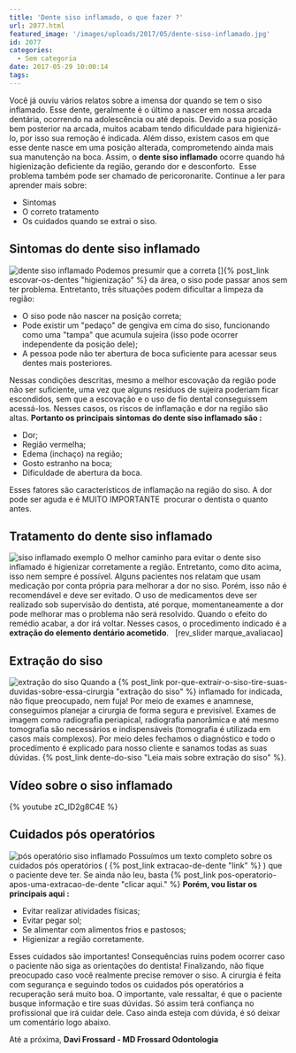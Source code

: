 ```yaml
---
title: 'Dente siso inflamado, o que fazer ?'
url: 2077.html
featured_image: '/images/uploads/2017/05/dente-siso-inflamado.jpg'
id: 2077
categories:
  - Sem categoria
date: 2017-05-29 10:00:14
tags:
---
```


Você já ouviu vários relatos sobre a imensa dor quando se tem o siso inflamado. Esse dente, geralmente é o último a nascer em nossa arcada dentária, ocorrendo na adolescência ou até depois. Devido a sua posição bem posterior na arcada, muitos acabam tendo dificuldade para higienizá-lo, por isso sua remoção é indicada. Além disso, existem casos em que esse dente nasce em uma posição alterada, comprometendo ainda mais sua manutenção na boca. Assim, o **dente siso inflamado** ocorre quando há higienização deficiente da região, gerando dor e desconforto.  Esse problema também pode ser chamado de pericoronarite. Continue a ler para aprender mais sobre:

*   Sintomas
*   O correto tratamento
*   Os cuidados quando se extrai o siso.

**Sintomas do dente siso inflamado**
------------------------------------

![dente siso inflamado](/images/uploads/2017/05/sintomas-dente-siso-inflamado.jpg) Podemos presumir que a correta []{% post_link escovar-os-dentes "higienização" %} da área, o siso pode passar anos sem ter problema. Entretanto, três situações podem dificultar a limpeza da região:

*   O siso pode não nascer na posição correta;
*   Pode existir um "pedaço" de gengiva em cima do siso, funcionando como uma "tampa" que acumula sujeira (isso pode ocorrer independente da posição dele);
*   A pessoa pode não ter abertura de boca suficiente para acessar seus dentes mais posteriores.

Nessas condições descritas, mesmo a melhor escovação da região pode não ser suficiente, uma vez que alguns resíduos de sujeira poderiam ficar escondidos, sem que a escovação e o uso de fio dental conseguissem acessá-los. Nesses casos, os riscos de inflamação e dor na região são altas. **Portanto os principais sintomas do dente siso inflamado são :**

*   Dor;
*   Região vermelha;
*   Edema (inchaço) na região;
*   Gosto estranho na boca;
*   Dificuldade de abertura da boca.

Esses fatores são característicos de inflamação na região do siso. A dor pode ser aguda e é MUITO IMPORTANTE  procurar o dentista o quanto antes.

**Tratamento do dente siso inflamado** 
---------------------------------------

![siso inflamado exemplo](/images/uploads/2017/05/dente-siso-dor.jpg) O melhor caminho para evitar o dente siso inflamado é higienizar corretamente a região. Entretanto, como dito acima, isso nem sempre é possível. Alguns pacientes nos relatam que usam medicação por conta própria para melhorar a dor no siso. Porém, isso não é recomendável e deve ser evitado. O uso de medicamentos deve ser realizado sob supervisão do dentista, até porque, momentaneamente a dor pode melhorar mas o problema não será resolvido. Quando o efeito do remédio acabar, a dor irá voltar. Nesses casos, o procedimento indicado é a **extração do elemento dentário acometido**.   \[rev\_slider marque\_avaliacao\]

**Extração do siso**
--------------------

![extração do siso](/images/uploads/2017/05/dente-siso-inflamado-extração.jpg) Quando a {% post_link por-que-extrair-o-siso-tire-suas-duvidas-sobre-essa-cirurgia "extração do siso" %} inflamado for indicada, não fique preocupado, nem fuja! Por meio de exames e anamnese, conseguimos planejar a cirurgia de forma segura e previsível. Exames de imagem como radiografia periapical, radiografia panorâmica e até mesmo tomografia são necessários e indispensáveis (tomografia é utilizada em casos mais complexos). Por meio deles fechamos o diagnóstico e todo o procedimento é explicado para nosso cliente e sanamos todas as suas dúvidas. {% post_link dente-do-siso "Leia mais sobre extração do siso" %}.

Vídeo sobre o siso inflamado
----------------------------

{% youtube zC_ID2g8C4E %}

**Cuidados pós operatórios**
----------------------------

![pós operatório siso inflamado](/images/uploads/2017/05/dente-siso-inflamado-cuidados.jpg) Possuímos um texto completo sobre os cuidados pós operatórios ( {% post_link extracao-de-dente "link" %} ) que o paciente deve ter. Se ainda não leu, basta {% post_link pos-operatorio-apos-uma-extracao-de-dente "clicar aqui." %} **Porém, vou listar os principais aqui :**

*   Evitar realizar atividades físicas;
*   Evitar pegar sol;
*   Se alimentar com alimentos frios e pastosos;
*   Higienizar a região corretamente.

Esses cuidados são importantes! Consequências ruins podem ocorrer caso o paciente não siga as orientações do dentista! Finalizando, não fique preocupado caso você realmente precise remover o siso. A cirurgia é feita com segurança e seguindo todos os cuidados pós operatórios a recuperação será muito boa. O importante, vale ressaltar, é que o paciente busque informação e tire suas dúvidas. Só assim terá confiança no profissional que irá cuidar dele. Caso ainda esteja com dúvida, é só deixar um comentário logo abaixo.

Até a próxima,
**Davi Frossard - MD Frossard Odontologia**